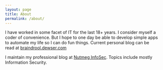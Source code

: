```yaml
---
layout: page
title: About
permalink: /about/
---
```


I have worked in some facet of IT for the last 18+ years. I consider myself a coder of convenience.  But I hope to one day be able to develop simple apps to automate my life so I can do fun things.  Current personal blog can be read at [braindrool.dewser.com](http://braindrool.dewser.com/)

I maintain my professional blog at [Nutmeg InfoSec](https://www.nutmeginfosec.com).  Topics include mostly Information Security.


